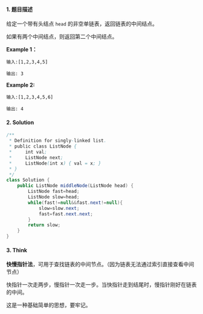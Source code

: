 #### 1. 题目描述

给定一个带有头结点 `head` 的非空单链表，返回链表的中间结点。

如果有两个中间结点，则返回第二个中间结点。

**Example 1：**

```
输入:[1,2,3,4,5]

输出: 3
```

**Example 2:**

```
输入:[1,2,3,4,5,6]

输出: 4
```

#### 2. Solution

```java
/**
 * Definition for singly-linked list.
 * public class ListNode {
 *     int val;
 *     ListNode next;
 *     ListNode(int x) { val = x; }
 * }
 */
class Solution {
    public ListNode middleNode(ListNode head) {
        ListNode fast=head;
        ListNode slow=head;
        while(fast!=null&&fast.next!=null){
            slow=slow.next;
            fast=fast.next.next;
        }
        return slow;
    }
}
```

#### 3. Think

**快慢指针法**，可用于查找链表的中间节点。（因为链表无法通过索引直接查看中间节点）

快指针一次走两步，慢指针一次走一步。当快指针走到结尾时，慢指针刚好在链表的中间。

这是一种基础简单的思想，要牢记。